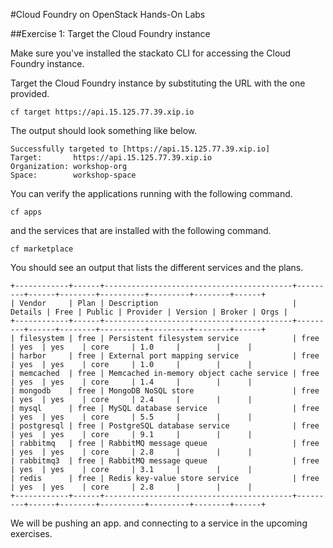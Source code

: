 #Cloud Foundry on OpenStack Hands-On Labs

##Exercise 1: Target the Cloud Foundry instance

Make sure you've installed the stackato CLI for accessing the Cloud Foundry instance.

Target the Cloud Foundry instance by substituting the URL with the one provided.

```
cf target https://api.15.125.77.39.xip.io
```

The output should look something like below.

```
Successfully targeted to [https://api.15.125.77.39.xip.io]
Target:       https://api.15.125.77.39.xip.io
Organization: workshop-org
Space:        workshop-space
```

You can verify the applications running with the following command.

```
cf apps
```

and the services that are installed with the following command.

```
cf marketplace
```

You should see an output that lists the different services and the plans.

```
+------------+------+------------------------------------------+---------+------+--------+----------+---------+--------+------+
| Vendor     | Plan | Description                              | Details | Free | Public | Provider | Version | Broker | Orgs |
+------------+------+------------------------------------------+---------+------+--------+----------+---------+--------+------+
| filesystem | free | Persistent filesystem service            | free    | yes  | yes    | core     | 1.0     |        |      |
| harbor     | free | External port mapping service            | free    | yes  | yes    | core     | 1.0     |        |      |
| memcached  | free | Memcached in-memory object cache service | free    | yes  | yes    | core     | 1.4     |        |      |
| mongodb    | free | MongoDB NoSQL store                      | free    | yes  | yes    | core     | 2.4     |        |      |
| mysql      | free | MySQL database service                   | free    | yes  | yes    | core     | 5.5     |        |      |
| postgresql | free | PostgreSQL database service              | free    | yes  | yes    | core     | 9.1     |        |      |
| rabbitmq   | free | RabbitMQ message queue                   | free    | yes  | yes    | core     | 2.8     |        |      |
| rabbitmq3  | free | RabbitMQ message queue                   | free    | yes  | yes    | core     | 3.1     |        |      |
| redis      | free | Redis key-value store service            | free    | yes  | yes    | core     | 2.8     |        |      |
+------------+------+------------------------------------------+---------+------+--------+----------+---------+--------+------+
```

We will be pushing an app. and connecting to a service in the upcoming exercises.







